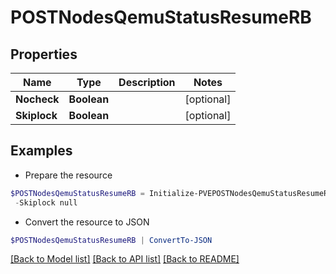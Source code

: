 # POSTNodesQemuStatusResumeRB
## Properties

Name | Type | Description | Notes
------------ | ------------- | ------------- | -------------
**Nocheck** | **Boolean** |  | [optional] 
**Skiplock** | **Boolean** |  | [optional] 

## Examples

- Prepare the resource
```powershell
$POSTNodesQemuStatusResumeRB = Initialize-PVEPOSTNodesQemuStatusResumeRB  -Nocheck null `
 -Skiplock null
```

- Convert the resource to JSON
```powershell
$POSTNodesQemuStatusResumeRB | ConvertTo-JSON
```

[[Back to Model list]](../README.md#documentation-for-models) [[Back to API list]](../README.md#documentation-for-api-endpoints) [[Back to README]](../README.md)

